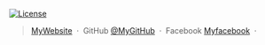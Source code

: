 [![License](https://img.shields.io/badge/License-Apache%202.0-blue.svg)](https://opensource.org/licenses/Apache-2.0)

> [MyWebsite](myprogress.tk/) &nbsp;&middot;&nbsp;
> GitHub [@MyGitHub](https://github.com/it5-j05h) &nbsp;&middot;&nbsp;
> Facebook [Myfacebook](https://www.facebook.com/rogers2105/) &nbsp;&middot;&nbsp;